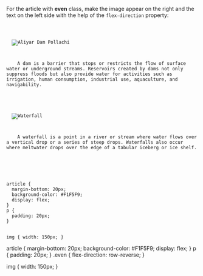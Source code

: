 For the article with
**even** class, make
the image appear on the right
and
the text on the left side
with the help of the
`flex-direction` property:

<codeblock language="css" type="exercise" testMode="fixedInput">
<code>
<panel language="html">
<article>
  <img src="https://ik.imagekit.io/d9mvewbju/Course/BigbinaryAcademy/aliyar-dam-pollachi_plFB33l2XF.jpg" alt="Aliyar Dam Pollachi">
  <p>
    A dam is a barrier that stops or restricts the flow of surface water or underground streams. Reservoirs created by dams not only suppress floods but also provide water for activities such as irrigation, human consumption, industrial use, aquaculture, and navigability.
  </p>
</article>
<article class="even">
  <img src="https://ik.imagekit.io/d9mvewbju/Course/BigbinaryAcademy/waterfall_oKIDF4G6S.jpg" alt="Waterfall">
  <p>
    A waterfall is a point in a river or stream where water flows over a vertical drop or a series of steep drops. Waterfalls also occur where meltwater drops over the edge of a tabular iceberg or ice shelf.
  </p>
</article>
</panel>
<panel language="css">
article {
  margin-bottom: 20px;
  background-color: #F1F5F9;
  display: flex;
}
p {
  padding: 20px;
}

img {
  width: 150px;
}
</panel>
</code>

<solution>
article {
  margin-bottom: 20px;
  background-color: #F1F5F9;
  display: flex;
}
p {
  padding: 20px;
}
.even {
  flex-direction: row-reverse;
}

img {
  width: 150px;
}
</solution>
</codeblock>
